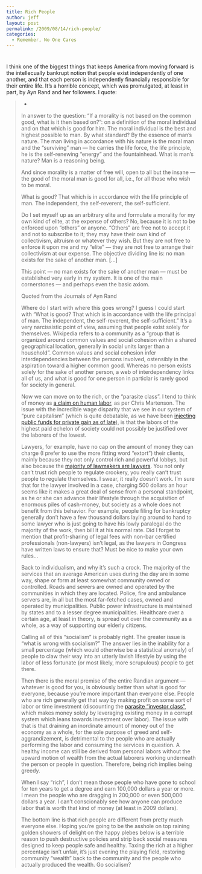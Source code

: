 ```yaml
---
title: Rich People
author: jeff
layout: post
permalink: /2009/08/14/rich-people/
categories:
  - Remember, No One Cares
---
```

# 

I think one of the biggest things that keeps America from moving forward is the intellecually bankrupt notion that people exist independently of one another, and that each person is independently financially responsible for their entire life. It’s a horrible concept, which was promulgated, at least in part, by Ayn Rand and her followers. I quote:

> * 
> In answer to the question: “If a morality is not based on the common good, what is it then based on?”: on a definition of the moral individual and on that which is good for him. The moral individual is the best and highest possible to man. By what standard? By the essence of man’s nature. The man living in accordance with his nature is the moral man and the “surviving” man — he carries the life force, the life principle, he is the self-renewing “energy” and the fountainhead. What is man’s nature? Man is a reasoning being.
> 
> And since morality is a matter of free will, open to all but the insane — the good of the moral man is good for all, i.e., for all those who wish to be moral.
> 
> What is good? That which is in accordance with the life principle of man. The independent, the self-reverent, the self-sufficient.
> 
> Do I set myself up as an arbitrary elite and formulate a morality for my own kind of elite, at the expense of others? No, because it is not to be enforced upon “others” or anyone. “Others” are free not to accept it and not to subscribe to it; they may have their own kind of collectivism, altruism or whatever they wish. But they are not free to enforce it upon me and my “elite” — they are not free to arrange their collectivism at our expense. The objective dividing line is: no man exists for the sake of another man. [...]
> 
> This point — no man exists for the sake of another man — must be established very early in my system. It is one of the main cornerstones — and perhaps even the basic axiom.
> 
> 
> 
> Quoted from the Journals of Ayn Rand 
> 
> Where do I start with where this goes wrong? I guess I could start with “What is good? That which is in accordance with the life principal of man. The independent, the self-reverent, the self-sufficient.” It’s a very narcissistic point of view, assuming that people exist solely for themselves. Wikipedia refers to a community as a “group that is organized around common values and social cohesion within a shared geographical location, generally in social units larger than a household”. Common values and social cohesion infer interdependencies between the persons involved, ostensibly in the aspiration toward a higher common good. Whereas no person exists solely for the sake of another person, a web of interdependency links all of us, and what is good for one person in particlar is rarely good for society in general.
> 
> Now we can move on to the rich, or the “parasite class”. I tend to think of money as [a claim on human labor][1], as per Chris Martenson. The issue with the incredible wage disparity that we see in our system of “pure capitalism” (which is quite debatable, as we have been [injecting public funds for private gain as of late][2]), is that the labors of the highest paid echelon of society could not possibly be justified over the laborers of the lowest.
> 
> Lawyers, for example, have no cap on the amount of money they can charge (I prefer to use the more fitting word “extort”) their clients, mainly because they not only control rich and powerful lobbys, but also because the [majority of lawmakers are lawyers][3]. You not only can’t trust rich people to regulate crookery, you really can’t trust people to regulate themselves. I swear, it really doesn’t work. I’m sure that for the lawyer involved in a case, charging 500 dollars an hour seems like it makes a great deal of sense from a personal standpoint, as he or she can advance their lifestyle through the acquisition of enormous piles of cash-money, but society as a whole does not benefit from this behavior. For example, people filing for bankruptcy generally don’t have a few thousand dollars laying around to hand to some lawyer who is just going to have his lowly paralegal do the majority of the work, then bill it at his normal rate. Did I forget to mention that profit-sharing of legal fees with non-bar certified professionals (non-lawyers) isn’t legal, as the lawyers in Congress have written laws to ensure that? Must be nice to make your own rules…
> 
> Back to individualism, and why it’s such a crock. The majority of the services that an average American uses during the day are in some way, shape or form at least somewhat community owned or controlled. Roads and sewers are owned and operated by the communities in which they are located. Police, fire and ambulance servers are, in all but the most far-fetched cases, owned and operated by municipalities. Public power infrastructure is maintained by states and to a lesser degree municipalities. Healthcare over a certain age, at least in theory, is spread out over the community as a whole, as a way of supporting our elderly citizens.
> 
> Calling all of this “socialism” is probably right. The greater issue is “what is wrong with socialism?” The answer lies in the inability for a small percentage (which would otherwise be a statistical anomaly) of people to claw their way into an utterly lavish lifestyle by using the labor of less fortunate (or most likely, more scrupulous) people to get there.
> 
> Then there is the moral premise of the entire Randian argument — whatever is good for you, is obviously better than what is good for everyone, because you’re more important than everyone else. People who are rich generally get that way by making profit on some sort of labor or time investment (discounting the [parasite “investor class”][4], which makes money solely by leveraging existing money in a corrupt system which leans towards investment over labor). The issue with that is that draining an inordinate amount of money out of the economy as a whole, for the sole purpose of greed and self-aggrandizement, is detrimental to the people who are actually performing the labor and consuming the services in question. A healthy income can still be derived from personal labors without the upward motion of wealth from the actual laborers working underneath the person or people in question. Therefore, being rich implies being greedy.
> 
> When I say “rich”, I don’t mean those people who have gone to school for ten years to get a degree and earn 100,000 dollars a year or more. I mean the people who are dragging in 200,000 or even 500,000 dollars a year. I can’t conscionably see how anyone can produce labor that is worth that kind of money (at least in 2009 dollars).
> 
> The bottom line is that rich people are different from pretty much everyone else. Hoping you’re going to be the asshole on top raining golden showers of delight on the happy plebes below is a terrible reason to push destructive policies and strip back social measures designed to keep people safe and healthy. Taxing the rich at a higher percentage isn’t unfair, it’s just evening the playing field, restoring community “wealth” back to the community and the people who actually produced the wealth. Go socialism?

 [1]: http://www.chrismartenson.com/crashcourse/chapter-6-what-money
 [2]: http://www.calculatedriskblog.com/2009/01/cbo-64-billion-subsidy-cost-for-tarp.html
 [3]: http://www.senate.gov/CRSReports/crs-publish.cfm?pid='0DP%2BP,[;#
 [4]: http://existentialistcowboy.blogspot.com/2009/08/why-us-investor-class-are-blood-sucking.html